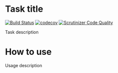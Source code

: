 # Task title
[![Build Status](https://travis-ci.org/drumser/php-task-boilerplate.svg?branch=master)](https://travis-ci.org/drumser/php-task-boilerplate)
[![codecov](https://codecov.io/gh/drumser/php-task-boilerplate/branch/master/graph/badge.svg)](https://codecov.io/gh/drumser/php-task-boilerplate)
[![Scrutinizer Code Quality](https://scrutinizer-ci.com/g/drumser/php-task-boilerplate/badges/quality-score.png?b=master)](https://scrutinizer-ci.com/g/drumser/php-task-boilerplate/?branch=master)

Task description

# How to use
Usage description